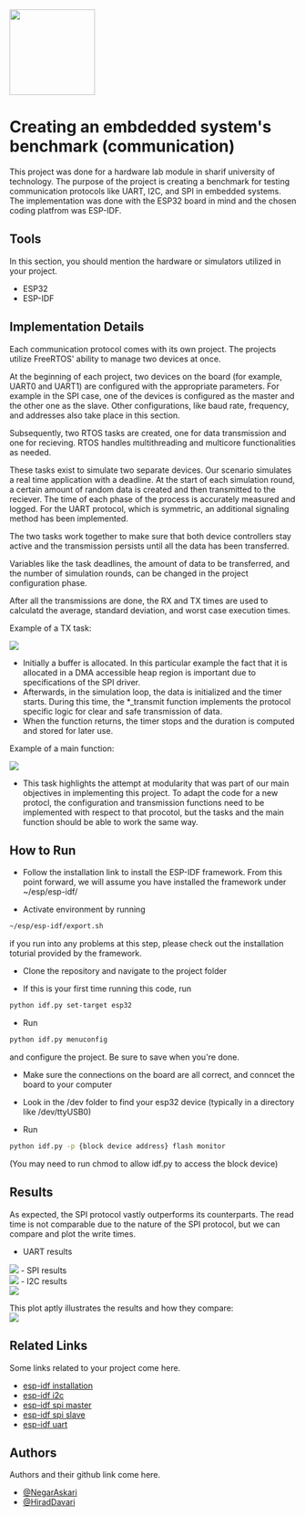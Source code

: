 
<img src="https://www.sharif.ir/documents/20124/0/logo-fa-IR.png/4d9b72bc-494b-ed5a-d3bb-e7dfd319aec8?t=1609608338755" width="150px" />


# Creating an embdedded system's benchmark (communication)

This project was done for a hardware lab module in sharif university of technology. The purpose of the project is creating a benchmark for testing communication protocols like UART, I2C, and SPI in embedded systems. The implementation was done with the ESP32 board in mind and the chosen coding platfrom was ESP-IDF.


## Tools
In this section, you should mention the hardware or simulators utilized in your project.
- ESP32
- ESP-IDF


## Implementation Details

Each communication protocol comes with its own project. The projects utilize FreeRTOS' ability to manage two devices at once.

At the beginning of each project, two devices on the board (for example, UART0 and UART1) are configured with the appropriate parameters. For example in the SPI case, one of the devices is configured as the master and the other one as the slave. Other configurations, like baud rate, frequency, and addresses also take place in this section.

Subsequently, two RTOS tasks are created, one for data transmission and one for recieving. RTOS handles multithreading and multicore functionalities as needed. 

These tasks exist to simulate two separate devices. Our scenario simulates a real time application with a deadline. At the start of each simulation round, a certain amount of random data is created and then transmitted to the reciever. The time of each phase of the process is accurately measured and logged. For the UART protocol, which is symmetric, an additional signaling method has been implemented.

The two tasks work together to make sure that both device controllers stay active and the transmission persists until all the data has been transferred.

Variables like the task deadlines, the amount of data to be transferred, and the number of simulation rounds, can be changed in the project configuration phase.

After all the transmissions are done, the RX and TX times are used to calculatd the average, standard deviation, and worst case execution times.

Example of a TX task:

<img src="./Miscellaneous/tx_task.jpg" />

- Initially a buffer is allocated. In this particular example the fact that it is allocated in a DMA accessible heap region is important due to specifications of the SPI driver.
- Afterwards, in the simulation loop, the data is initialized and the timer starts. During this time, the *_transmit function implements the protocol specific logic for clear and safe transmission of data.
- When the function returns, the timer stops and the duration is computed and stored for later use.

Example of a main function:

<img src="./Miscellaneous/main.jpg" />

- This task highlights the attempt at modularity that was part of our main objectives in implementing this project. To adapt the code for a new protocl, the configuration and transmission functions need to be implemented with respect to that procotol, but the tasks and the main function should be able to work the same way.

## How to Run

- Follow the installation link to install the ESP-IDF framework. From this point forward, we will assume you have installed the framework under ~/esp/esp-idf/

- Activate environment by running
```bash
~/esp/esp-idf/export.sh
 ```
if you run into any problems at this step, please check out the installation toturial provided by the framework.

- Clone the repository and navigate to the project folder

- If this is your first time running this code, run
```bash
python idf.py set-target esp32
```

- Run 
```bash
python idf.py menuconfig
```
and configure the project. Be sure to save when you're done.

- Make sure the connections on the board are all correct, and conncet the board to your computer

- Look in the /dev folder to find your esp32 device (typically in a directory like /dev/ttyUSB0)

- Run
```bash
python idf.py -p {block device address} flash monitor
```
(You may need to run chmod to allow idf.py to access the block device)


## Results
As expected, the SPI protocol vastly outperforms its counterparts. The read time is not comparable due to the nature of the SPI protocol, but we can compare and plot the write times. <br />
- UART results <br />
<img src="./Miscellaneous/UART.jpg" />
- SPI results <br />
<img src="./Miscellaneous/SPI.jpg" />
- I2C results <br />
<img src="./Miscellaneous/I2C.jpg">

This plot aptly illustrates the results and how they compare: <br />
<img src="./Miscellaneous/results.png" />


## Related Links
Some links related to your project come here.
 - [esp-idf installation](https://docs.espressif.com/projects/esp-idf/en/stable/esp32/get-started/linux-macos-setup.html)
 - [esp-idf i2c](https://docs.espressif.com/projects/esp-idf/en/v5.4/esp32/api-reference/peripherals/i2c.html#introduction)
 - [esp-idf spi master](https://docs.espressif.com/projects/esp-idf/en/v5.4/esp32/api-reference/peripherals/spi_master.html)
 - [esp-idf spi slave](https://docs.espressif.com/projects/esp-idf/en/v5.4/esp32/api-reference/peripherals/spi_slave.html)
 - [esp-idf uart](https://docs.espressif.com/projects/esp-idf/en/v5.4/esp32/api-reference/peripherals/uart.html)


## Authors
Authors and their github link come here.
- [@NegarAskari](https://github.com/NegarAskari)
- [@HiradDavari](https://github.com/theAester)

